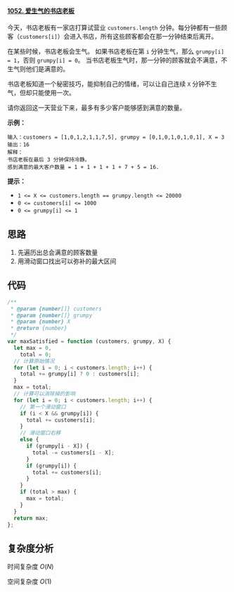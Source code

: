 #### [1052. 爱生气的书店老板](https://leetcode-cn.com/problems/grumpy-bookstore-owner/)

今天，书店老板有一家店打算试营业 `customers.length` 分钟。每分钟都有一些顾客（`customers[i]`）会进入书店，所有这些顾客都会在那一分钟结束后离开。

在某些时候，书店老板会生气。 如果书店老板在第 `i` 分钟生气，那么 `grumpy[i] = 1`，否则 `grumpy[i] = 0`。 当书店老板生气时，那一分钟的顾客就会不满意，不生气则他们是满意的。

书店老板知道一个秘密技巧，能抑制自己的情绪，可以让自己连续 `X` 分钟不生气，但却只能使用一次。

请你返回这一天营业下来，最多有多少客户能够感到满意的数量。

**示例：**

```
输入：customers = [1,0,1,2,1,1,7,5], grumpy = [0,1,0,1,0,1,0,1], X = 3
输出：16
解释：
书店老板在最后 3 分钟保持冷静。
感到满意的最大客户数量 = 1 + 1 + 1 + 1 + 7 + 5 = 16.
```

**提示：**

- `1 <= X <= customers.length == grumpy.length <= 20000`
- `0 <= customers[i] <= 1000`
- `0 <= grumpy[i] <= 1`

## 思路

1. 先遍历出总会满意的顾客数量
2. 用滑动窗口找出可以弥补的最大区间

## 代码

```javascript
/**
 * @param {number[]} customers
 * @param {number[]} grumpy
 * @param {number} X
 * @return {number}
 */
var maxSatisfied = function (customers, grumpy, X) {
  let max = 0,
    total = 0;
  // 计算原始情况
  for (let i = 0; i < customers.length; i++) {
    total += grumpy[i] ? 0 : customers[i];
  }
  max = total;
  // 计算可以消除掉的影响
  for (let i = 0; i < customers.length; i++) {
    // 第一个滑动窗口
    if (i < X && grumpy[i]) {
      total += customers[i];
    }
    // 滑动窗口右移
    else {
      if (grumpy[i - X]) {
        total -= customers[i - X];
      }
      if (grumpy[i]) {
        total += customers[i];
      }
    }
    if (total > max) {
      max = total;
    }
  }
  return max;
};
```

## 复杂度分析

时间复杂度 $O(N)$

空间复杂度 $O(1)$
